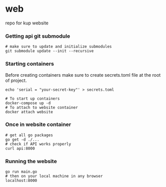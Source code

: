 # web
repo for kup website

### Getting api git submodule
```
# make sure to update and initialize submodules
git submodule update --init --recursive
```

### Starting containers
Before creating containers make sure to create secrets.toml file at the root of project.

```
echo 'serial = "your-secret-key"' > secrets.toml
```

```
# To start up containers 
docker-compose up -d
# To attach to website container
docker attach website
```

### Once in website container
```
# get all go packages
go get -d ./...
# check if API works properly
curl api:8000
```

### Running the website
```
go run main.go
# then on your local machine in any browser
localhost:8000
```